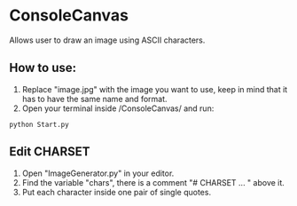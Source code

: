 # ConsoleCanvas
Allows user to draw an image using ASCII characters.

## How to use:
1) Replace "image.jpg" with the image you want to use, keep in mind that it has to have the same name and format.
2) Open your terminal inside /ConsoleCanvas/ and run:
```
python Start.py
```

## Edit CHARSET
1) Open "ImageGenerator.py" in your editor.
2) Find the variable "chars", there is a comment "# CHARSET ... " above it.
3) Put each character inside one pair of single quotes.
